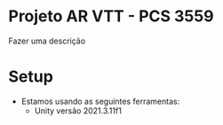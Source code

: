 # Projeto AR VTT - PCS 3559
Fazer uma descrição

# Setup
- Estamos usando as seguintes ferramentas:
    - Unity versão 2021.3.11f1